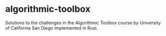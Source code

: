 # algorithmic-toolbox

Solutions to the challenges in the Algorithmic Toolbox course by University of California San Diego implemented in Rust.

